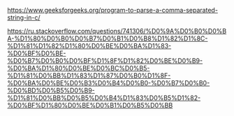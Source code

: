 https://www.geeksforgeeks.org/program-to-parse-a-comma-separated-string-in-c/

https://ru.stackoverflow.com/questions/741306/%D0%9A%D0%B0%D0%BA-%D1%80%D0%B0%D0%B7%D0%B1%D0%B8%D1%82%D1%8C-%D1%81%D1%82%D1%80%D0%BE%D0%BA%D1%83-%D0%BF%D0%BE-%D0%B7%D0%B0%D0%BF%D1%8F%D1%82%D0%BE%D0%B9-%D0%BA%D1%80%D0%BE%D0%BC%D0%B5-%D1%81%D0%BB%D1%83%D1%87%D0%B0%D1%8F-%D0%BA%D0%BE%D0%B3%D0%B4%D0%B0-%D0%B7%D0%B0-%D0%BD%D0%B5%D0%B9-%D1%81%D0%BB%D0%B5%D0%B4%D1%83%D0%B5%D1%82-%D0%BF%D1%80%D0%BE%D0%B1%D0%B5%D0%BB 
